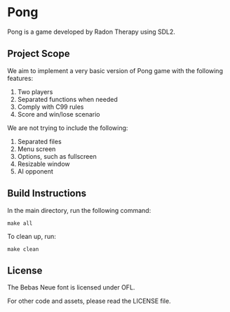 # Pong

Pong is a game developed by Radon Therapy using SDL2.

## Project Scope

We aim to implement a very basic version of Pong game with the following features:

1. Two players
2. Separated functions when needed
3. Comply with C99 rules
4. Score and win/lose scenario

We are not trying to include the following:

1. Separated files
2. Menu screen
3. Options, such as fullscreen
4. Resizable window
5. AI opponent

## Build Instructions

In the main directory, run the following command:

`make all`

To clean up, run:

`make clean`

## License

The Bebas Neue font is licensed under OFL.

For other code and assets, please read the LICENSE file.
